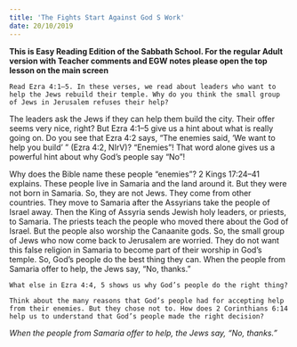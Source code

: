 ```yaml
---
title: 'The Fights Start Against God S Work'
date: 20/10/2019
---
```


**This is Easy Reading Edition of the Sabbath School. For the regular Adult version with Teacher comments and EGW notes please open the top lesson on the main screen** 

`Read Ezra 4:1–5. In these verses, we read about leaders who want to help the Jews rebuild their temple. Why do you think the small group of Jews in Jerusalem refuses their help?`

The leaders ask the Jews if they can help them build the city. Their offer seems very nice, right? But Ezra 4:1–5 give us a hint about what is really going on. Do you see that Ezra 4:2 says, “The enemies said, ‘We want to help you build’ ” (Ezra 4:2, NIrV)? “Enemies”! That word alone gives us a powerful hint about why God’s people say “No”!

Why does the Bible name these people “enemies”? 2 Kings 17:24–41 explains. These people live in Samaria and the land around it. But they were not born in Samaria. So, they are not Jews. They come from other countries. They move to Samaria after the Assyrians take the people of Israel away. Then the King of Assyria sends Jewish holy leaders, or priests, to Samaria. The priests teach the people who moved there about the God of Israel. But the people also worship the Canaanite gods. So, the small group of Jews who now come back to Jerusalem are worried. They do not want this false religion in Samaria to become part of their worship in God’s temple. So, God’s people do the best thing they can. When the people from Samaria offer to help, the Jews say, “No, thanks.”

`What else in Ezra 4:4, 5 shows us why God’s people do the right thing?`

`Think about the many reasons that God’s people had for accepting help from their enemies. But they chose not to. How does 2 Corinthians 6:14 help us to understand that God’s people made the right decision?`

_When the people from Samaria offer to help, the Jews say, “No, thanks.”_